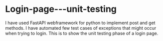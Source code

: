 # Login-page---unit-testing
I have used FastAPI webframework for python to implement post and get methods. I have automated few test cases of exceptions that might occur when trying to login. This is to show the unit testing phase of a login page.
